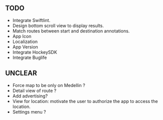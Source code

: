 ## TODO

* Integrate Swiftlint.
* Design bottom scroll view to display results.
* Match routes between start and destination annotations.
* App Icon
* Localization
* App Version 
* Integrate HockeySDK
* Integrate Buglife

## UNCLEAR

* Force map to be only on Medellin ?
* Detail view of route ?
* Add advertising?
* View for location: motivate the user to authorize the app to access the location.
* Settings menu ?
